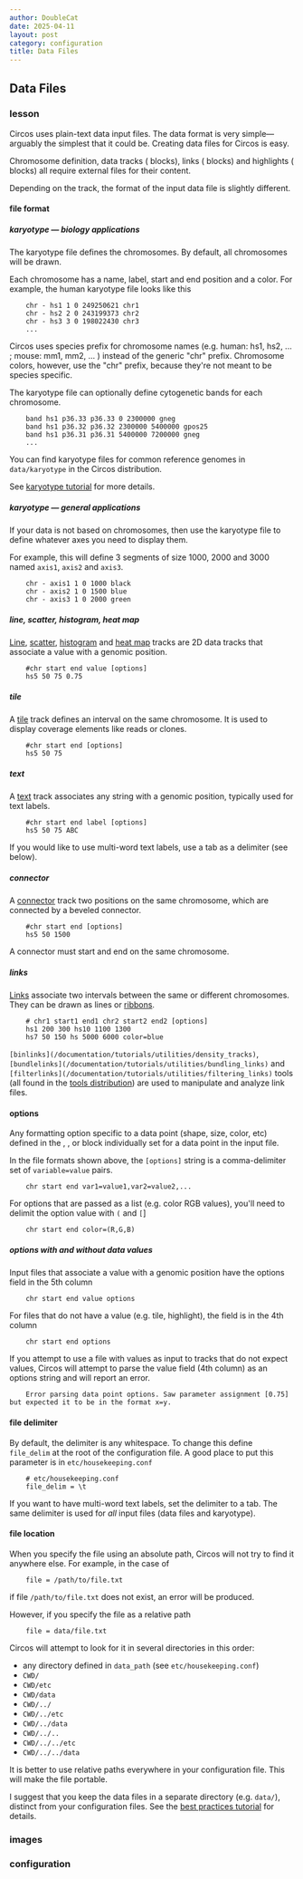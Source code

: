 ```yaml
---
author: DoubleCat
date: 2025-04-11
layout: post
category: configuration
title: Data Files
---
```


## Data Files
### lesson
Circos uses plain-text data input files. The data format is very
simple—arguably the simplest that it could be. Creating data files for Circos
is easy.

Chromosome definition, data tracks (<plot> blocks), links (<link> blocks) and
highlights (<highlight> blocks) all require external files for their content.

Depending on the track, the format of the input data file is slightly
different.

#### file format
##### karyotype — biology applications
The karyotype file defines the chromosomes. By default, all chromosomes will
be drawn.

Each chromosome has a name, label, start and end position and a color. For
example, the human karyotype file looks like this

```    
    chr - hs1 1 0 249250621 chr1
    chr - hs2 2 0 243199373 chr2
    chr - hs3 3 0 198022430 chr3
    ...
```
Circos uses species prefix for chromosome names (e.g. human: hs1, hs2, ... ;
mouse: mm1, mm2, ... ) instead of the generic "chr" prefix. Chromosome colors,
however, use the "chr" prefix, because they're not meant to be species
specific.

The karyotype file can optionally define cytogenetic bands for each
chromosome.

```    
    band hs1 p36.33 p36.33 0 2300000 gneg
    band hs1 p36.32 p36.32 2300000 5400000 gpos25
    band hs1 p36.31 p36.31 5400000 7200000 gneg
    ...
```
You can find karyotype files for common reference genomes in `data/karyotype`
in the Circos distribution.

See [karyotype tutorial](/documentation/tutorials/ideograms/karyotypes/) for
more details.

##### karyotype — general applications
If your data is not based on chromosomes, then use the karyotype file to
define whatever axes you need to display them.

For example, this will define 3 segments of size 1000, 2000 and 3000 named
`axis1`, `axis2` and `axis3`.

```    
    chr - axis1 1 0 1000 black
    chr - axis2 1 0 1500 blue
    chr - axis3 1 0 2000 green
```
##### line, scatter, histogram, heat map
[Line](/documentation/tutorials/2d_tracks/line_plots),
[scatter](/documentation/tutorials/2d_tracks/scatter_plots),
[histogram](/documentation/tutorials/2d_tracks/histograms) and [heat
map](/documentation/tutorials/2d_tracks/heat_maps) tracks are 2D data tracks
that associate a value with a genomic position.

```    
    #chr start end value [options]
    hs5 50 75 0.75
```
##### tile
A [tile](circos/tutorials/lessons/2d_tracks/tiles) track defines an interval
on the same chromosome. It is used to display coverage elements like reads or
clones.

```    
    #chr start end [options]
    hs5 50 75 
```
##### text
A [text](/documentation/tutorials/2d_tracks/text_labels1) track associates any
string with a genomic position, typically used for text labels.

```    
    #chr start end label [options]
    hs5 50 75 ABC
```
If you would like to use multi-word text labels, use a tab as a delimiter (see
below).

##### connector
A [connector](/documentation/tutorials/2d_tracks/connectors) track two
positions on the same chromosome, which are connected by a beveled connector.

```    
    #chr start end [options]
    hs5 50 1500
```
A connector must start and end on the same chromosome.

##### links
[Links](/documentation/tutorials/links/basic_links/) associate two intervals
between the same or different chromosomes. They can be drawn as lines or
[ribbons](/documentation/tutorials/links/ribbons/).

```    
    # chr1 start1 end1 chr2 start2 end2 [options]
    hs1 200 300 hs10 1100 1300
    hs7 50 150 hs 5000 6000 color=blue
```
`[binlinks](/documentation/tutorials/utilities/density_tracks)`,
`[bundlelinks](/documentation/tutorials/utilities/bundling_links)` and
`[filterlinks](/documentation/tutorials/utilities/filtering_links)` tools (all
found in the [tools distribution](/software/download/tools)) are used to
manipulate and analyze link files.

#### options
Any formatting option specific to a data point (shape, size, color, etc)
defined in the <plot>, <link>, or <highlight> block individually set for a
data point in the input file.

In the file formats shown above, the `[options]` string is a comma-delimiter
set of `variable=value` pairs.

```    
    chr start end var1=value1,var2=value2,...
```
For options that are passed as a list (e.g. color RGB values), you'll need to
delimit the option value with `(` and `[`]

```    
    chr start end color=(R,G,B)
```
##### options with and without data values
Input files that associate a value with a genomic position have the options
field in the 5th column

```    
    chr start end value options
```
For files that do not have a value (e.g. tile, highlight), the field is in the
4th column

```    
    chr start end options
```
If you attempt to use a file with values as input to tracks that do not expect
values, Circos will attempt to parse the value field (4th column) as an
options string and will report an error.

```    
    Error parsing data point options. Saw parameter assignment [0.75] but expected it to be in the format x=y.
```
#### file delimiter
By default, the delimiter is any whitespace. To change this define
`file_delim` at the root of the configuration file. A good place to put this
parameter is in `etc/housekeeping.conf`

```    
    # etc/housekeeping.conf
    file_delim = \t
```
If you want to have multi-word text labels, set the delimiter to a tab. The
same delimiter is used for _all_ input files (data files and karyotype).

#### file location
When you specify the file using an absolute path, Circos will not try to find
it anywhere else. For example, in the case of

```    
    file = /path/to/file.txt
```
if file `/path/to/file.txt` does not exist, an error will be produced.

However, if you specify the file as a relative path

```    
    file = data/file.txt
```
Circos will attempt to look for it in several directories in this order:

  * any directory defined in `data_path` (see `etc/housekeeping.conf`) 
  * `CWD/`
  * `CWD/etc`
  * `CWD/data`
  * `CWD/../`
  * `CWD/../etc`
  * `CWD/../data`
  * `CWD/../..`
  * `CWD/../../etc`
  * `CWD/../../data`

It is better to use relative paths everywhere in your configuration file. This
will make the file portable.

I suggest that you keep the data files in a separate directory (e.g. `data/`),
distinct from your configuration files. See the [best practices
tutorial](/documentation/tutorials/reference/best_practices/) for details.
### images
### configuration
